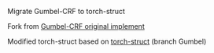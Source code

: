 Migrate Gumbel-CRF to torch-struct

Fork from [Gumbel-CRF original implement](https://github.com/FranxYao/Gumbel-CRF.git)

Modified torch-struct based on [torch-struct](https://github.com/harvardnlp/pytorch-struct/tree/gumbel) (branch Gumbel) 